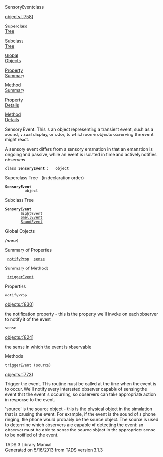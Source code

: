 <span class="title">SensoryEvent</span><span class="type">class</span>

[objects.t](../file/objects.t.html)\[[758](../source/objects.t.html#758)\]

[Superclass  
Tree](#_SuperClassTree_)

[Subclass  
Tree](#_SubClassTree_)

[Global  
Objects](#_ObjectSummary_)

[Property  
Summary](#_PropSummary_)

[Method  
Summary](#_MethodSummary_)

[Property  
Details](#_Properties_)

[Method  
Details](#_Methods_)

<div class="fdesc">

Sensory Event. This is an object representing a transient event, such as
a sound, visual display, or odor, to which some objects observing the
event might react.

A sensory event differs from a sensory emanation in that an emanation is
ongoing and passive, while an event is isolated in time and actively
notifies observers.

`class `**`SensoryEvent`**` :   object`

</div>

<span id="_SuperClassTree_"></span>

<div class="mjhd">

<span class="hdln">Superclass Tree</span>   (in declaration order)

</div>

**`SensoryEvent`**  
`         object`  
<span id="_SubClassTree_"></span>

<div class="mjhd">

<span class="hdln">Subclass Tree</span>  

</div>

**`SensoryEvent`**  
`         `[`SightEvent`](../object/SightEvent.html)  
`         `[`SmellEvent`](../object/SmellEvent.html)  
`         `[`SoundEvent`](../object/SoundEvent.html)  
<span id="_ObjectSummary_"></span>

<div class="mjhd">

<span class="hdln">Global Objects</span>  

</div>

*(none)* <span id="_PropSummary_"></span>

<div class="mjhd">

<span class="hdln">Summary of Properties</span>  

</div>

` `[`notifyProp`](#notifyProp)`  `[`sense`](#sense)`  `

<span id="_MethodSummary_"></span>

<div class="mjhd">

<span class="hdln">Summary of Methods</span>  

</div>

` `[`triggerEvent`](#triggerEvent)`  `

<span id="_Properties_"></span>

<div class="mjhd">

<span class="hdln">Properties</span>  

</div>

<span id="notifyProp"></span>

`notifyProp`

[objects.t](../file/objects.t.html)\[[830](../source/objects.t.html#830)\]

<div class="desc">

the notification property - this is the property we'll invoke on each
observer to notify it of the event

</div>

<span id="sense"></span>

`sense`

[objects.t](../file/objects.t.html)\[[824](../source/objects.t.html#824)\]

<div class="desc">

the sense in which the event is observable

</div>

<span id="_Methods_"></span>

<div class="mjhd">

<span class="hdln">Methods</span>  

</div>

<span id="triggerEvent"></span>

`triggerEvent (source)`

[objects.t](../file/objects.t.html)\[[773](../source/objects.t.html#773)\]

<div class="desc">

Trigger the event. This routine must be called at the time when the
event is to occur. We'll notify every interested observer capable of
sensing the event that the event is occurring, so observers can take
appropriate action in response to the event.

'source' is the source object - this is the physical object in the
simulation that is causing the event. For example, if the event is the
sound of a phone ringing, the phone would probably be the source object.
The source is used to determine which observers are capable of detecting
the event: an observer must be able to sense the source object in the
appropriate sense to be notified of the event.

</div>

<div class="ftr">

TADS 3 Library Manual  
Generated on 5/16/2013 from TADS version 3.1.3

</div>

